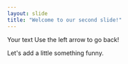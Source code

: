 ```yaml
---
layout: slide
title: "Welcome to our second slide!"
---
```

Your text
Use the left arrow to go back!

Let's add a little something funny.
